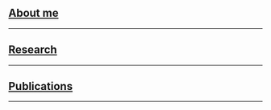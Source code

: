 

## [About me](/pages/about_me.md)
---

## [Research](/pages/research.md)
---

## [Publications](/pages/publications.md)
---




